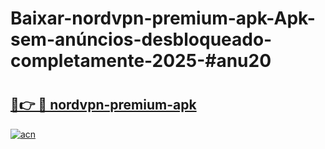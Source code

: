 # Baixar-nordvpn-premium-apk-Apk-sem-anúncios-desbloqueado-completamente-2025-#anu20

# <h2><a href="https://ainizakaria.my?title=nordvpn-premium-apk&ref=24M">🔗👉 🔴 nordvpn-premium-apk</a></h2>

[![acn](https://github.com/user-attachments/assets/0f9c940e-d8b0-45ae-aac7-cd30a18b3e1c)](https://ainizakaria.my?title=nordvpn-premium-apk&ref=24M)

